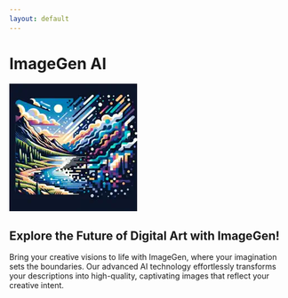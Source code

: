 ```yaml
---
layout: default
---
```


# ImageGen AI

![ImageGen AI Logo!](./logo.webp "ImageGen AI Logo")


## Explore the Future of Digital Art with ImageGen!

Bring your creative visions to life with ImageGen, where your imagination sets the boundaries. Our advanced AI technology effortlessly transforms your descriptions into high-quality,
captivating images that reflect your creative intent.
    
